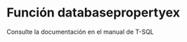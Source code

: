 ﻿---
Autogenerated: true
---

# Función  databasepropertyex

Consulte la documentación en el manual de T-SQL
